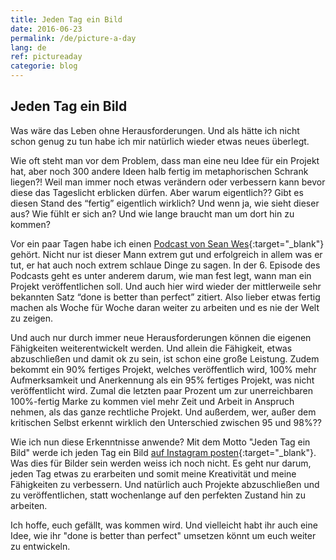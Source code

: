 ```yaml
---
title: Jeden Tag ein Bild
date: 2016-06-23
permalink: /de/picture-a-day
lang: de
ref: pictureaday
categorie: blog
---
```

## Jeden Tag ein Bild 

Was wäre das Leben ohne Herausforderungen. Und als hätte ich nicht schon genug zu tun habe ich mir natürlich wieder etwas neues überlegt.

Wie oft steht man vor dem Problem, dass man eine neu Idee für ein Projekt hat, aber noch 300 andere Ideen halb fertig im metaphorischen Schrank liegen?! Weil man immer noch etwas verändern oder verbessern kann bevor diese das Tageslicht erblicken dürfen. Aber warum eigentlich?? Gibt es diesen Stand des “fertig” eigentlich wirklich? Und wenn ja, wie sieht dieser aus? Wie fühlt er sich an? Und wie lange braucht man um dort hin zu kommen?

Vor ein paar Tagen habe ich einen [Podcast von Sean Wes](https://seanwes.com/podcast/){:target="_blank"} gehört. Nicht nur ist dieser Mann extrem gut und erfolgreich in allem was er tut, er hat auch noch extrem schlaue Dinge zu sagen. In der 6. Episode des Podcasts geht es unter anderem darum, wie man fest legt, wann man ein Projekt veröffentlichen soll. Und auch hier wird wieder der mittlerweile sehr bekannten Satz “done is better than perfect” zitiert. Also lieber etwas fertig machen als Woche für Woche daran weiter zu arbeiten und es nie der Welt zu zeigen. 

Und auch nur durch immer neue Herausforderungen können die eigenen Fähigkeiten weiterentwickelt werden. Und allein die Fähigkeit, etwas abzuschließen und damit ok zu sein, ist schon eine große Leistung. Zudem bekommt ein 90% fertiges Projekt, welches veröffentlich wird, 100% mehr Aufmerksamkeit und Anerkennung als ein 95% fertiges Projekt, was nicht veröffentlicht wird. Zumal die letzten paar Prozent um zur unerreichbaren 100%-fertig Marke zu kommen viel mehr Zeit und Arbeit in Anspruch nehmen, als das ganze rechtliche Projekt. Und außerdem, wer, außer dem kritischen Selbst erkennt wirklich den Unterschied zwischen 95 und 98%??

Wie ich nun diese Erkenntnisse anwende? Mit dem Motto "Jeden Tag ein Bild" werde ich jeden Tag ein Bild [auf Instagram posten](https://www.instagram.com/verena_von_o/){:target="_blank"}. Was dies für Bilder sein werden weiss ich noch nicht. Es geht nur darum, jeden Tag etwas zu erarbeiten und somit meine Kreativität und meine Fähigkeiten zu verbessern. Und natürlich auch Projekte abzuschließen und zu veröffentlichen, statt wochenlange auf den perfekten Zustand hin zu arbeiten.

Ich hoffe, euch gefällt, was kommen wird. Und vielleicht habt ihr auch eine Idee, wie ihr "done is better than perfect" umsetzen könnt um euch weiter zu entwickeln.